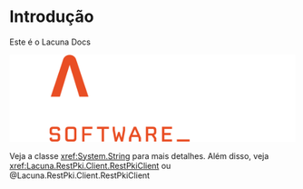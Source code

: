 # Introdução

Este é o Lacuna Docs

![Image of Yaktocat](../../images/logo_escuro.png)

Veja a classe <xref:System.String> para mais detalhes. Além disso, veja <xref:Lacuna.RestPki.Client.RestPkiClient> ou @Lacuna.RestPki.Client.RestPkiClient
